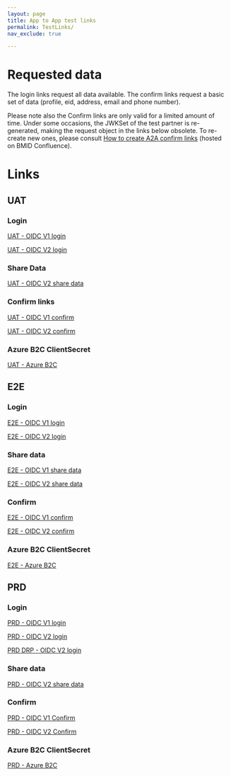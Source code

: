 ```yaml
---
layout: page
title: App to App test links
permalink: TestLinks/
nav_exclude: true

---
```


# Requested data

The login links request all data available.
The confirm links request a basic set of data (profile, eid, address, email and phone number).

Please note also the Confirm links are only valid for a limited amount of time. Under some occasions, the JWKSet of the test partner is re-generated, making the request object in the links below obsolete. To re-create new ones, please consult <a href="https://confluence.belgianmobileid.be/display/ITSME/How+to+create+A2A+Confirm+links" target="blank">How to create A2A confirm links</a> (hosted on BMID Confluence).

# Links

## UAT

### Login
<a href="https://merchant.uat.itsme.be/oidc/authorization?redirect_uri=https://tools.uat.itsme.services:443/openidclient/uat_OIDC_TEST1/authz_cb&response_type=code&client_id=OIDC_TEST1&scope=openid+service:OIDC_TEST1_LOGIN+profile+phone+email+address+eid&state=anystate&nonce=anonce&prompt=login+consent&max_age=1&claims=%7B%22userinfo%22%3A%7B%22tag%3Asixdots.be%2C2020-03%3Aclaim_birthdate_as_string%22%3Anull%2C%22tag%3Asixdots.be%2C2016-06%3Aclaim_nationality%22%3Anull%2C%22tag%3Asixdots.be%2C2016-06%3Aclaim_eid%22%3Anull%2C%22tag%3Asixdots.be%2C2016-06%3Aclaim_city_of_birth%22%3Anull%2C%22tag%3Asixdots.be%2C2016-06%3Aclaim_country_of_birth%22%3Anull%2C%22tag%3Asixdots.be%2C2017-05%3Aclaim_device%22%3Anull%2C%22tag%3Asixdots.be%2C2017-05%3Aclaim_transaction_info%22%3Anull%2C%22tag%3Asixdots.be%2C2017-05%3Aclaim_photo%22%3Anull%7D%7D" target="blank">UAT - OIDC V1 login</a>
      
<a href="https://idp.uat.itsme.services/v2/authorization?response_type=code&client_id=OIDC_TEST1&redirect_uri=https://tools.uat.itsme.services:443/openidclient/uat_OIDC_TEST1_I18N/authz_cb_withPicture&scope=openid+service:OIDC_TEST1_LOGIN_I18N+profile+phone+email+address+eid&state=anystate&nonce=anonce&prompt=login&max_age=1&claims=%7B%22userinfo%22%3A%7B%22http%3A%5C%2F%5C%2Fitsme.services%5C%2Fv2%5C%2Fclaim%5C%2Fclaim_citizenship%22%3Anull%2C%22http%3A%5C%2F%5C%2Fitsme.services%5C%2Fv2%5C%2Fclaim%5C%2Fplace_of_birth%22%3Anull%2C%22http%3A%5C%2F%5C%2Fitsme.services%5C%2Fv2%5C%2Fclaim%5C%2Fphysical_person_photo%22%3Anull%2C%22http%3A%5C%2F%5C%2Fitsme.services%5C%2Fv2%5C%2Fclaim%5C%2Fbirthdate_as_string%22%3Anull%2C%22http%3A%5C%2F%5C%2Fitsme.services%5C%2Fv2%5C%2Fclaim%5C%2Fclaim_device%22%3Anull%2C%22http%3A%5C%2F%5C%2Fitsme.services%5C%2Fv2%5C%2Fclaim%5C%2Ftransaction_info%22%3Anull%2C%22http%3A%5C%2F%5C%2Fitsme.services%5C%2Fv2%5C%2Fclaim%5C%2FvalidityFrom%22%3Anull%2C%22http%3A%5C%2F%5C%2Fitsme.services%5C%2Fv2%5C%2Fclaim%5C%2FvalidityTo%22%3Anull%2C%22http%3A%5C%2F%5C%2Fitsme.services%5C%2Fv2%5C%2Fclaim%5C%2FIDDocumentSN%22%3Anull%2C%22http%3A%5C%2F%5C%2Fitsme.services%5C%2Fv2%5C%2Fclaim%5C%2FIDDocumentType%22%3Anull%2C%22http%3A%5C%2F%5C%2Fitsme.services%5C%2Fv2%5C%2Fclaim%5C%2Fclaim_luxtrust_ssn%22%3Anull%2C%22http%3A%5C%2F%5C%2Fitsme.services%5C%2Fv2%5C%2Fclaim%5C%2FBENationalNumber%22%3Anull%2C%22http%3A%5C%2F%5C%2Fitsme.services%5C%2Fv2%5C%2Fclaim%5C%2Fclaim_nl_bsn%22%3Anull%7D%7D" target="blank">UAT - OIDC V2 login</a>

### Share Data
<a href="https://idp.uat.itsme.services/v2/authorization?response_type=code&client_id=OIDC_TEST1&redirect_uri=https://tools.uat.itsme.services:443/openidclient/uat_OIDC_TEST1_I18N/authz_cb_withPicture&scope=openid+service:OIDC_TEST1_SHARE+profile+phone+email+address+eid&state=anystate&nonce=anonce&prompt=login&max_age=1&claims=%7B%22userinfo%22%3A%7B%22http%3A%5C%2F%5C%2Fitsme.services%5C%2Fv2%5C%2Fclaim%5C%2Fclaim_citizenship%22%3Anull%2C%22http%3A%5C%2F%5C%2Fitsme.services%5C%2Fv2%5C%2Fclaim%5C%2Fplace_of_birth%22%3Anull%2C%22http%3A%5C%2F%5C%2Fitsme.services%5C%2Fv2%5C%2Fclaim%5C%2Fphysical_person_photo%22%3Anull%2C%22http%3A%5C%2F%5C%2Fitsme.services%5C%2Fv2%5C%2Fclaim%5C%2Fbirthdate_as_string%22%3Anull%2C%22http%3A%5C%2F%5C%2Fitsme.services%5C%2Fv2%5C%2Fclaim%5C%2Fclaim_device%22%3Anull%2C%22http%3A%5C%2F%5C%2Fitsme.services%5C%2Fv2%5C%2Fclaim%5C%2Ftransaction_info%22%3Anull%2C%22http%3A%5C%2F%5C%2Fitsme.services%5C%2Fv2%5C%2Fclaim%5C%2FvalidityFrom%22%3Anull%2C%22http%3A%5C%2F%5C%2Fitsme.services%5C%2Fv2%5C%2Fclaim%5C%2FvalidityTo%22%3Anull%2C%22http%3A%5C%2F%5C%2Fitsme.services%5C%2Fv2%5C%2Fclaim%5C%2FIDDocumentSN%22%3Anull%2C%22http%3A%5C%2F%5C%2Fitsme.services%5C%2Fv2%5C%2Fclaim%5C%2FIDDocumentType%22%3Anull%2C%22http%3A%5C%2F%5C%2Fitsme.services%5C%2Fv2%5C%2Fclaim%5C%2Fclaim_luxtrust_ssn%22%3Anull%2C%22http%3A%5C%2F%5C%2Fitsme.services%5C%2Fv2%5C%2Fclaim%5C%2FBENationalNumber%22%3Anull%2C%22http%3A%5C%2F%5C%2Fitsme.services%5C%2Fv2%5C%2Fclaim%5C%2Fclaim_nl_bsn%22%3Anull%7D%7D" target="blank">UAT - OIDC V2 share data</a>



### Confirm links
<a href="https://tools.uat.itsme.services/openidclient/web_2_app/uat_OIDC_TEST1/approval/OIDC_TEST1_APPROVAL?enc=true&useRequestUri=true&template=ADV_PAYMENT" target="blank">UAT - OIDC V1 confirm</a>

<a href="https://tools.uat.itsme.services/openidclient/web_2_app/uat_OIDC_TEST1_I18N/approval/OIDC_TEST1_APPROVAL_I18N?enc=true&useRequestUri=true&template=ADV_PAYMENT" target="blank">UAT - OIDC V2 confirm</a>

### Azure B2C ClientSecret

<a href="https://itsmedigitalidb2cuat.b2clogin.com/itsmedigitalidb2cuat.onmicrosoft.com/oauth2/v2.0/authorize?p=B2C_1_itsme_test&client_id=97c86891-c64f-41e6-aeb5-fa73b6805959&nonce=defaultNonce&redirect_uri=https%3A%2F%2Fjwt.ms&scope=openid&response_type=id_token&prompt=login" target="blank">UAT - Azure B2C</a>

    
## E2E

### Login

<a href="https://merchant.e2e.itsme.be/oidc/authorization?redirect_uri=https://tools.uat.itsme.services:443/openidclient/e2e_OIDC_TEST1/authz_cb&response_type=code&client_id=OIDC_TEST1&scope=openid+service:OIDC_TEST1_LOGIN+profile+phone+email+address+eid&state=anystate&nonce=anonce&prompt=login+consent&max_age=1&claims=%7B%22userinfo%22%3A%7B%22tag%3Asixdots.be%2C2020-03%3Aclaim_birthdate_as_string%22%3Anull%2C%22tag%3Asixdots.be%2C2016-06%3Aclaim_nationality%22%3Anull%2C%22tag%3Asixdots.be%2C2016-06%3Aclaim_eid%22%3Anull%2C%22tag%3Asixdots.be%2C2016-06%3Aclaim_city_of_birth%22%3Anull%2C%22tag%3Asixdots.be%2C2016-06%3Aclaim_country_of_birth%22%3Anull%2C%22tag%3Asixdots.be%2C2017-05%3Aclaim_device%22%3Anull%2C%22tag%3Asixdots.be%2C2017-05%3Aclaim_transaction_info%22%3Anull%2C%22tag%3Asixdots.be%2C2017-05%3Aclaim_photo%22%3Anull%7D%7D" target="blank">E2E - OIDC V1 login</a>

<a href="https://idp.e2e.itsme.services/v2/authorization?response_type=code&client_id=OIDC_TEST1&redirect_uri=https://tools.uat.itsme.services:443/openidclient/e2e_OIDC_TEST1_I18N/authz_cb_withPicture&scope=openid+service:OIDC_TEST1_LOGIN_I18N+profile+phone+email+address+eid&state=anystate&nonce=anonce&prompt=login+consent&max_age=1&claims=%7B%22userinfo%22%3A%7B%22http%3A%5C%2F%5C%2Fitsme.services%5C%2Fv2%5C%2Fclaim%5C%2Fclaim_citizenship%22%3Anull%2C%22http%3A%5C%2F%5C%2Fitsme.services%5C%2Fv2%5C%2Fclaim%5C%2Fplace_of_birth%22%3Anull%2C%22http%3A%5C%2F%5C%2Fitsme.services%5C%2Fv2%5C%2Fclaim%5C%2Fphysical_person_photo%22%3Anull%2C%22http%3A%5C%2F%5C%2Fitsme.services%5C%2Fv2%5C%2Fclaim%5C%2Fbirthdate_as_string%22%3Anull%2C%22http%3A%5C%2F%5C%2Fitsme.services%5C%2Fv2%5C%2Fclaim%5C%2Fclaim_device%22%3Anull%2C%22http%3A%5C%2F%5C%2Fitsme.services%5C%2Fv2%5C%2Fclaim%5C%2Ftransaction_info%22%3Anull%2C%22http%3A%5C%2F%5C%2Fitsme.services%5C%2Fv2%5C%2Fclaim%5C%2FvalidityFrom%22%3Anull%2C%22http%3A%5C%2F%5C%2Fitsme.services%5C%2Fv2%5C%2Fclaim%5C%2FvalidityTo%22%3Anull%2C%22http%3A%5C%2F%5C%2Fitsme.services%5C%2Fv2%5C%2Fclaim%5C%2FIDDocumentSN%22%3Anull%2C%22http%3A%5C%2F%5C%2Fitsme.services%5C%2Fv2%5C%2Fclaim%5C%2FIDDocumentType%22%3Anull%2C%22http%3A%5C%2F%5C%2Fitsme.services%5C%2Fv2%5C%2Fclaim%5C%2Fclaim_luxtrust_ssn%22%3Anull%2C%22http%3A%5C%2F%5C%2Fitsme.services%5C%2Fv2%5C%2Fclaim%5C%2FBENationalNumber%22%3Anull%2C%22http%3A%5C%2F%5C%2Fitsme.services%5C%2Fv2%5C%2Fclaim%5C%2Fclaim_nl_bsn%22%3Anull%7D%7D" target="blank">E2E - OIDC V2 login</a>

### Share data

<a href="https://merchant.e2e.itsme.be/oidc/authorization?redirect_uri=https://tools.uat.itsme.services:443/openidclient/e2e_OIDC_TEST1/authz_cb&response_type=code&client_id=OIDC_TEST1&scope=openid+service:OIDC_TEST1_SHARE_I18N+profile+phone+email+address+eid&state=anystate&nonce=anonce&prompt=login+consent&max_age=1&claims=%7B%22userinfo%22%3A%7B%22tag%3Asixdots.be%2C2020-03%3Aclaim_birthdate_as_string%22%3Anull%2C%22tag%3Asixdots.be%2C2016-06%3Aclaim_nationality%22%3Anull%2C%22tag%3Asixdots.be%2C2016-06%3Aclaim_eid%22%3Anull%2C%22tag%3Asixdots.be%2C2016-06%3Aclaim_city_of_birth%22%3Anull%2C%22tag%3Asixdots.be%2C2016-06%3Aclaim_country_of_birth%22%3Anull%2C%22tag%3Asixdots.be%2C2017-05%3Aclaim_device%22%3Anull%2C%22tag%3Asixdots.be%2C2017-05%3Aclaim_transaction_info%22%3Anull%2C%22tag%3Asixdots.be%2C2017-05%3Aclaim_photo%22%3Anull%7D%7D" target="blank">E2E - OIDC V1 share data</a>

<a href="https://idp.e2e.itsme.services/v2/authorization?response_type=code&client_id=OIDC_TEST1&redirect_uri=https://tools.uat.itsme.services:443/openidclient/e2e_OIDC_TEST1_I18N/authz_cb_withPicture&scope=openid+service:OIDC_TEST1_SHARE_I18N+profile+phone+email+address+eid&state=anystate&nonce=anonce&prompt=login+consent&max_age=1&claims=%7B%22userinfo%22%3A%7B%22http%3A%5C%2F%5C%2Fitsme.services%5C%2Fv2%5C%2Fclaim%5C%2Fclaim_citizenship%22%3Anull%2C%22http%3A%5C%2F%5C%2Fitsme.services%5C%2Fv2%5C%2Fclaim%5C%2Fplace_of_birth%22%3Anull%2C%22http%3A%5C%2F%5C%2Fitsme.services%5C%2Fv2%5C%2Fclaim%5C%2Fphysical_person_photo%22%3Anull%2C%22http%3A%5C%2F%5C%2Fitsme.services%5C%2Fv2%5C%2Fclaim%5C%2Fbirthdate_as_string%22%3Anull%2C%22http%3A%5C%2F%5C%2Fitsme.services%5C%2Fv2%5C%2Fclaim%5C%2Fclaim_device%22%3Anull%2C%22http%3A%5C%2F%5C%2Fitsme.services%5C%2Fv2%5C%2Fclaim%5C%2Ftransaction_info%22%3Anull%2C%22http%3A%5C%2F%5C%2Fitsme.services%5C%2Fv2%5C%2Fclaim%5C%2FvalidityFrom%22%3Anull%2C%22http%3A%5C%2F%5C%2Fitsme.services%5C%2Fv2%5C%2Fclaim%5C%2FvalidityTo%22%3Anull%2C%22http%3A%5C%2F%5C%2Fitsme.services%5C%2Fv2%5C%2Fclaim%5C%2FIDDocumentSN%22%3Anull%2C%22http%3A%5C%2F%5C%2Fitsme.services%5C%2Fv2%5C%2Fclaim%5C%2FIDDocumentType%22%3Anull%2C%22http%3A%5C%2F%5C%2Fitsme.services%5C%2Fv2%5C%2Fclaim%5C%2Fclaim_luxtrust_ssn%22%3Anull%2C%22http%3A%5C%2F%5C%2Fitsme.services%5C%2Fv2%5C%2Fclaim%5C%2FBENationalNumber%22%3Anull%2C%22http%3A%5C%2F%5C%2Fitsme.services%5C%2Fv2%5C%2Fclaim%5C%2Fclaim_nl_bsn%22%3Anull%7D%7D" target="blank">E2E - OIDC V2 share data</a>

### Confirm

<a href="https://tools.uat.itsme.services/openidclient/web_2_app/e2e_OIDC_TEST1/approval/OIDC_TEST1_APPROVAL?enc=true&useRequestUri=true&template=ADV_PAYMENT" target="blank">E2E - OIDC V1 confirm</a>

<a href="https://tools.uat.itsme.services/openidclient/web_2_app/e2e_OIDC_TEST1_I18N/approval/OIDC_TEST1_APPROVAL_I18N?enc=true&useRequestUri=true&template=ADV_PAYMENT" target="blank">E2E - OIDC V2 confirm</a>

### Azure B2C ClientSecret

<a href="https://itsmedigitalidb2ce2e.b2clogin.com/itsmedigitalidb2ce2e.onmicrosoft.com/oauth2/v2.0/authorize?p=B2C_1_itsme_user_flow&client_id=e3ed773e-b123-46a3-86ba-721c37a7850d&nonce=defaultNonce&redirect_uri=https%3A%2F%2Fjwt.ms&scope=openid&response_type=id_token&prompt=login" target="blank">E2E - Azure B2C</a>

## PRD

### Login

<a href="https://merchant.itsme.be/oidc/authorization?redirect_uri=https://tools.uat.itsme.services:443/openidclient/prod_OIDC_TEST1/authz_cb&response_type=code&client_id=OIDC_TEST1&scope=openid+service:OIDC_TEST1_LOGIN+profile+eid+phone+email+address&state=anystate&nonce=anonce&prompt=login&max_age=1&claims=%7B%22userinfo%22%3A%7B%22tag%3Asixdots.be%2C2020-03%3Aclaim_birthdate_as_string%22%3Anull%2C%22tag%3Asixdots.be%2C2016-06%3Aclaim_nationality%22%3Anull%2C%22tag%3Asixdots.be%2C2016-06%3Aclaim_eid%22%3Anull%2C%22tag%3Asixdots.be%2C2016-06%3Aclaim_city_of_birth%22%3Anull%2C%22tag%3Asixdots.be%2C2016-06%3Aclaim_country_of_birth%22%3Anull%2C%22tag%3Asixdots.be%2C2017-05%3Aclaim_device%22%3Anull%2C%22tag%3Asixdots.be%2C2017-05%3Aclaim_transaction_info%22%3Anull%2C%22tag%3Asixdots.be%2C2017-05%3Aclaim_photo%22%3Anull%7D%7D" target="blank">PRD - OIDC V1 login</a>
      
<a href="https://idp.prd.itsme.services/v2/authorization?response_type=code&client_id=OIDC_TEST1&redirect_uri=https://tools.uat.itsme.services:443/openidclient/prod_OIDC_TEST1_I18N/authz_cb_withPicture&scope=openid+service:OIDC_TEST1_LOGIN_I18N+profile+eid+phone+email+address&state=anystate&nonce=anonce&prompt=login&max_age=1&claims=%7B%22userinfo%22%3A%7B%22http%3A%2F%2Fitsme.services%2Fv2%2Fclaim%2FBENationalNumber%22%3Anull%2C%22http%3A%2F%2Fitsme.services%2Fv2%2Fclaim%2Fclaim_citizenship%22%3Anull%2C%22http%3A%2F%2Fitsme.services%2Fv2%2Fclaim%2Fplace_of_birth%22%3Anull%2C%22http%3A%2F%2Fitsme.services%2Fv2%2Fclaim%2Fphysical_person_photo%22%3Anull%2C%22http%3A%2F%2Fitsme.services%2Fv2%2Fclaim%2Fbirthdate_as_string%22%3Anull%2C%22http%3A%2F%2Fitsme.services%2Fv2%2Fclaim%2Fclaim_device%22%3Anull%2C%22http%3A%2F%2Fitsme.services%2Fv2%2Fclaim%2Ftransaction_info%22%3Anull%2C%22http%3A%2F%2Fitsme.services%2Fv2%2Fclaim%2FvalidityFrom%22%3Anull%2C%22http%3A%2F%2Fitsme.services%2Fv2%2Fclaim%2FvalidityTo%22%3Anull%2C%22http%3A%2F%2Fitsme.services%2Fv2%2Fclaim%2FIDDocumentSN%22%3Anull%2C%22http%3A%2F%2Fitsme.services%2Fv2%2Fclaim%2FIDDocumentType%22%3Anull%2C%22http%3A%2F%2Fitsme.services%2Fv2%2Fclaim%2Fclaim_luxtrust_ssn%22%3Anull%2C%22http%3A%2F%2Fitsme.services%2Fv2%2Fclaim%2FBENationalNumber%22%3Anull%2C%22http%3A%2F%2Fitsme.services%2Fv2%2Fclaim%2Fclaim_nl_bsn%22%3Anull%7D%7D" target="blank">PRD - OIDC V2 login</a>

<a href="https://idp.neu.prd.itsme.services/v2/authorization?response_type=code&client_id=OIDC_TEST1&redirect_uri=https://tools.uat.itsme.services:443/openidclient/prod_OIDC_TEST1_I18N/authz_cb_withPicture&scope=openid+service:OIDC_TEST1_LOGIN_I18N+profile+eid+phone+email+address&state=anystate&nonce=anonce&prompt=login&max_age=1&claims=%7B%22userinfo%22%3A%7B%22http%3A%2F%2Fitsme.services%2Fv2%2Fclaim%2FBENationalNumber%22%3Anull%2C%22http%3A%2F%2Fitsme.services%2Fv2%2Fclaim%2Fclaim_citizenship%22%3Anull%2C%22http%3A%2F%2Fitsme.services%2Fv2%2Fclaim%2Fplace_of_birth%22%3Anull%2C%22http%3A%2F%2Fitsme.services%2Fv2%2Fclaim%2Fphysical_person_photo%22%3Anull%2C%22http%3A%2F%2Fitsme.services%2Fv2%2Fclaim%2Fbirthdate_as_string%22%3Anull%2C%22http%3A%2F%2Fitsme.services%2Fv2%2Fclaim%2Fclaim_device%22%3Anull%2C%22http%3A%2F%2Fitsme.services%2Fv2%2Fclaim%2Ftransaction_info%22%3Anull%2C%22http%3A%2F%2Fitsme.services%2Fv2%2Fclaim%2FvalidityFrom%22%3Anull%2C%22http%3A%2F%2Fitsme.services%2Fv2%2Fclaim%2FvalidityTo%22%3Anull%2C%22http%3A%2F%2Fitsme.services%2Fv2%2Fclaim%2FIDDocumentSN%22%3Anull%2C%22http%3A%2F%2Fitsme.services%2Fv2%2Fclaim%2FIDDocumentType%22%3Anull%2C%22http%3A%2F%2Fitsme.services%2Fv2%2Fclaim%2Fclaim_luxtrust_ssn%22%3Anull%2C%22http%3A%2F%2Fitsme.services%2Fv2%2Fclaim%2FBENationalNumber%22%3Anull%2C%22http%3A%2F%2Fitsme.services%2Fv2%2Fclaim%2Fclaim_nl_bsn%22%3Anull%7D%7D" target="blank">PRD DRP - OIDC V2 login</a>

### Share data
      
<a href="https://idp.prd.itsme.services/v2/authorization?response_type=code&client_id=OIDC_TEST1&redirect_uri=https://tools.uat.itsme.services:443/openidclient/prod_OIDC_TEST1_I18N/authz_cb_withPicture&scope=openid+service:OIDC_TEST1_SHARE_I18N+profile+eid+phone+email+address&state=anystate&nonce=anonce&prompt=login&max_age=1&claims=%7B%22userinfo%22%3A%7B%22http%3A%2F%2Fitsme.services%2Fv2%2Fclaim%2FBENationalNumber%22%3Anull%2C%22http%3A%2F%2Fitsme.services%2Fv2%2Fclaim%2Fclaim_citizenship%22%3Anull%2C%22http%3A%2F%2Fitsme.services%2Fv2%2Fclaim%2Fplace_of_birth%22%3Anull%2C%22http%3A%2F%2Fitsme.services%2Fv2%2Fclaim%2Fphysical_person_photo%22%3Anull%2C%22http%3A%2F%2Fitsme.services%2Fv2%2Fclaim%2Fbirthdate_as_string%22%3Anull%2C%22http%3A%2F%2Fitsme.services%2Fv2%2Fclaim%2Fclaim_device%22%3Anull%2C%22http%3A%2F%2Fitsme.services%2Fv2%2Fclaim%2Ftransaction_info%22%3Anull%2C%22http%3A%2F%2Fitsme.services%2Fv2%2Fclaim%2FvalidityFrom%22%3Anull%2C%22http%3A%2F%2Fitsme.services%2Fv2%2Fclaim%2FvalidityTo%22%3Anull%2C%22http%3A%2F%2Fitsme.services%2Fv2%2Fclaim%2FIDDocumentSN%22%3Anull%2C%22http%3A%2F%2Fitsme.services%2Fv2%2Fclaim%2FIDDocumentType%22%3Anull%2C%22http%3A%2F%2Fitsme.services%2Fv2%2Fclaim%2Fclaim_luxtrust_ssn%22%3Anull%2C%22http%3A%2F%2Fitsme.services%2Fv2%2Fclaim%2FBENationalNumber%22%3Anull%2C%22http%3A%2F%2Fitsme.services%2Fv2%2Fclaim%2Fclaim_nl_bsn%22%3Anull%7D%7D" target="blank">PRD - OIDC V2 share data</a>

### Confirm

<a href="https://tools.uat.itsme.services/openidclient/web_2_app/prod_OIDC_TEST1/approval/OIDC_TEST1_APPROVAL?enc=true&useRequestUri=true&template=ADV_PAYMENT" target="blank">PRD - OIDC V1 Confirm</a>

<a href="https://tools.uat.itsme.services/openidclient/web_2_app/prod_OIDC_TEST1_I18N/approval/OIDC_TEST1_APPROVAL_I18N?enc=true&useRequestUri=true&template=ADV_PAYMENT" target="blank">PRD - OIDC V2 Confirm</a>

### Azure B2C ClientSecret

<a href="https://itsmedigitalidb2cprd.b2clogin.com/itsmedigitalidb2cprd.onmicrosoft.com/oauth2/v2.0/authorize?p=B2C_1_itsme_prd&client_id=16addb8f-1d28-476c-b2f5-f65a8ff660fe&nonce=defaultNonce&redirect_uri=https%3A%2F%2Fjwt.ms%2F&scope=openid&response_type=id_token&prompt=login" target="blank">PRD - Azure B2C</a>
